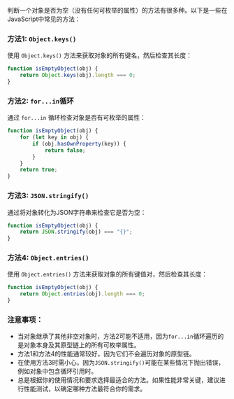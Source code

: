 判断一个对象是否为空（没有任何可枚举的属性）的方法有很多种。以下是一些在JavaScript中常见的方法：

### 方法1: `Object.keys()`
使用 `Object.keys()` 方法来获取对象的所有键名，然后检查其长度：

```javascript
function isEmptyObject(obj) {
    return Object.keys(obj).length === 0;
}
```

### 方法2: `for...in`循环
通过 `for...in` 循环检查对象是否有可枚举的属性：

```javascript
function isEmptyObject(obj) {
    for (let key in obj) {
        if (obj.hasOwnProperty(key)) {
            return false;
        }
    }
    return true;
}
```

### 方法3: `JSON.stringify()`
通过将对象转化为JSON字符串来检查它是否为空：

```javascript
function isEmptyObject(obj) {
    return JSON.stringify(obj) === "{}";
}
```

### 方法4: `Object.entries()`
使用 `Object.entries()` 方法来获取对象的所有键值对，然后检查其长度：

```javascript
function isEmptyObject(obj) {
    return Object.entries(obj).length === 0;
}
```

### 注意事项：
- 当对象继承了其他非空对象时，方法2可能不适用，因为`for...in`循环遍历的是对象本身及其原型链上的所有可枚举属性。
- 方法1和方法4的性能通常较好，因为它们不会遍历对象的原型链。
- 在使用方法3时需小心，因为`JSON.stringify()`可能在某些情况下抛出错误，例如对象中包含循环引用时。
- 总是根据你的使用情况和要求选择最适合的方法。如果性能非常关键，建议进行性能测试，以确定哪种方法最符合你的需求。